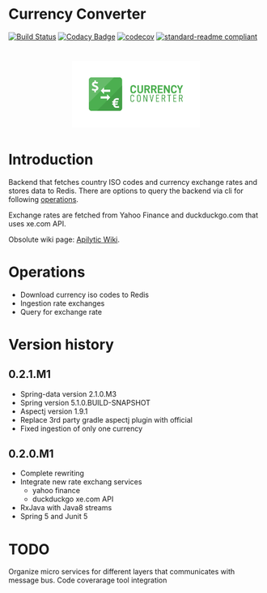 Currency Converter
===================

[![Build Status](https://travis-ci.org/Apilytic/currency-converter.svg?branch=master)](https://travis-ci.org/Apilytic/currency-converter)
[![Codacy Badge](https://api.codacy.com/project/badge/Grade/7633098308134afeb2a0a7c15050528f?branch=master)](https://www.codacy.com/app/gogoluxecs/currency-converter?utm_source=github.com&amp;utm_medium=referral&amp;utm_content=apilytic/currency-converter&amp;utm_campaign=Badge_Grade)
[![codecov](https://codecov.io/gh/Apilytic/currency-converter/branch/master/graph/badge.svg)](https://codecov.io/gh/Apilytic/currency-converter)
[![standard-readme compliant](https://img.shields.io/badge/readme%20style-standard-brightgreen.svg?style=flat-square)](https://github.com/RichardLitt/standard-readme)

<h1 align=center>
<img src="Logo/horizontal.png" width=50%>
</h1>

# Introduction

Backend that fetches country ISO codes and currency exchange rates and stores data to Redis.
There are options to query the backend via cli for following [operations](#Operations).

Exchange rates are fetched from Yahoo Finance and duckduckgo.com that uses xe.com API.

Obsolute wiki page: [Apilytic Wiki][].

# Operations

* Download currency iso codes to Redis
* Ingestion rate exchanges
* Query for exchange rate

# Version history

## 0.2.1.M1

* Spring-data version 2.1.0.M3
* Spring version 5.1.0.BUILD-SNAPSHOT
* Aspectj version 1.9.1
* Replace 3rd party gradle aspectj plugin with official
* Fixed ingestion of only one currency

## 0.2.0.M1

* Complete rewriting
* Integrate new rate exchang services
  * yahoo finance
  * duckduckgo xe.com API
* RxJava with Java8 streams
* Spring 5 and Junit 5

# TODO

Organize micro services for different layers that communicates with message bus.
Code coverarage tool integration

[Apilytic Wiki]: https://github.com/Apilytic/currency-converter/wiki
